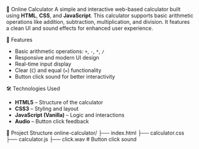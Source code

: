 🔢 Online Calculator
A simple and interactive web-based calculator built using **HTML**, **CSS**, and **JavaScript**. This calculator supports basic arithmetic operations like addition, subtraction, multiplication, and division. It features a clean UI and sound effects for enhanced user experience.

🚀 Features
- Basic arithmetic operations: `+`, `-`, `*`, `/`
- Responsive and modern UI design
- Real-time input display
- Clear (`C`) and equal (`=`) functionality
- Button click sound for better interactivity

🛠️ Technologies Used
- **HTML5** – Structure of the calculator
- **CSS3** – Styling and layout
- **JavaScript (Vanilla)** – Logic and interactions
- **Audio** – Button click feedback

📁 Project Structure
online-calculator/
├── index.html
├── calculator.css
├── calculator.js
├── click.wav         # Button click sound
